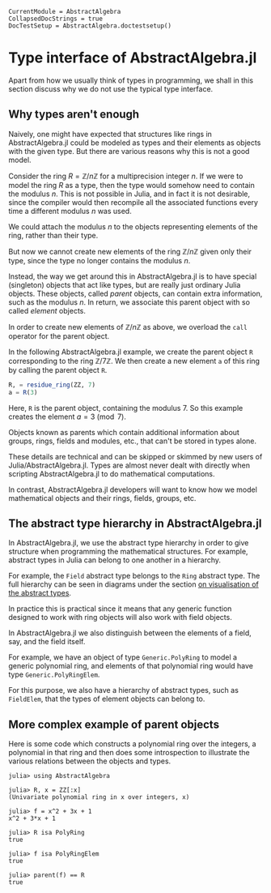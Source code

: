 ```@meta
CurrentModule = AbstractAlgebra
CollapsedDocStrings = true
DocTestSetup = AbstractAlgebra.doctestsetup()
```
# Type interface of AbstractAlgebra.jl

Apart from how we usually think of types in programming, we shall in this
section discuss why we do not use the typical type interface.

## Why types aren't enough

Naively, one might have expected that structures like rings in
AbstractAlgebra.jl could be modeled as types and their elements as objects with
the given type. But there are various reasons why this is not a good model.

Consider the ring $R = \mathbb{Z}/n\mathbb{Z}$ for a multiprecision integer $n$. If we
were to model the ring $R$ as a type, then the type would somehow need to contain the
modulus $n$. This is not possible in Julia, and in fact it is not desirable, since the
compiler would then recompile all the associated functions every time a different
modulus $n$ was used.

We could attach the modulus $n$ to the objects representing elements of the ring,
rather than their type.

But now we cannot create new elements of the ring $\mathbb{Z}/n\mathbb{Z}$ given only
their type, since the type no longer contains the modulus $n$.

Instead, the way we get around this in AbstractAlgebra.jl is to have special (singleton)
objects that act like types, but are really just ordinary Julia objects. These objects,
called *parent* objects, can contain extra information, such as the modulus $n$.
In return, we associate this parent object with so called *element* objects.

In order to create new elements of $\mathbb{Z}/n\mathbb{Z}$ as above, we overload the
`call` operator for the parent object.

In the following AbstractAlgebra.jl example, we create the parent object `R`
corresponding to the ring $\mathbb{Z}/7\mathbb{Z}$. We then create a new element `a`
of this ring by calling the parent object `R`.

```julia
R, = residue_ring(ZZ, 7)
a = R(3)
```

Here, `R` is the parent object, containing the modulus $7$. So this example creates
the element $a = 3 \pmod{7}$.

Objects known as parents which contain additional information about groups, rings, fields and
modules, etc., that can't be stored in types alone.

These details are technical and can be skipped or skimmed by new users of
Julia/AbstractAlgebra.jl. Types are almost never dealt with directly when scripting
AbstractAlgebra.jl to do mathematical computations.

In contrast, AbstractAlgebra.jl developers will want to know how we model mathematical
objects and their rings, fields, groups, etc.

## The abstract type hierarchy in AbstractAlgebra.jl

In AbstractAlgebra.jl, we use the abstract type hierarchy in order to give
structure when programming the mathematical structures. For example, abstract
types in Julia can belong to one another in a hierarchy.

For example, the `Field` abstract type belongs to the
`Ring` abstract type. The full hierarchy can be seen in diagrams
under the section [on visualisation of the abstract types](visualizing_types.md).

In practice this is practical since it means that any generic function designed
to work with ring objects will also work with field objects.

In AbstractAlgebra.jl we also distinguish between the elements of a field, say, and
the field itself.

For example, we have an object of type `Generic.PolyRing` to model a generic
polynomial ring, and elements of that polynomial ring would have
type `Generic.PolyRingElem`.

For this purpose, we also have a hierarchy of abstract types, such as `FieldElem`, that
the types of element objects can belong to.

## More complex example of parent objects

Here is some code which constructs a polynomial ring over the integers, a
polynomial in that ring and then does some introspection to illustrate the
various relations between the objects and types.

```jldoctest
julia> using AbstractAlgebra

julia> R, x = ZZ[:x]
(Univariate polynomial ring in x over integers, x)

julia> f = x^2 + 3x + 1
x^2 + 3*x + 1

julia> R isa PolyRing
true

julia> f isa PolyRingElem
true

julia> parent(f) == R
true
```

